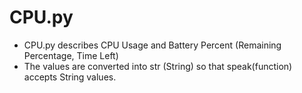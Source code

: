 <h1>CPU.py</h1>

<ul>
 <li>CPU.py describes CPU Usage and Battery Percent (Remaining Percentage, Time Left)</li>
 <li>The values are converted into str (String) so that speak(function) accepts String values.</li>
</ul>

